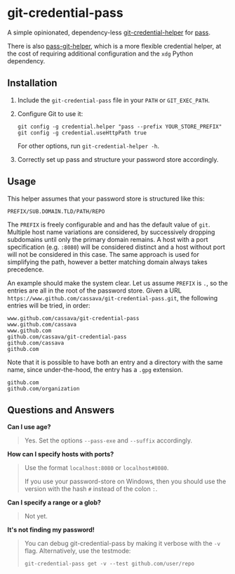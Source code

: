 git-credential-pass
===================

A simple opinionated, dependency-less [git-credential-helper][] for [pass][].

There is also [pass-git-helper][], which is a more flexible credential helper,
at the cost of requiring additional configuration and the `xdg` Python
dependency.

Installation
------------

1. Include the `git-credential-pass` file in your `PATH` or `GIT_EXEC_PATH`.
2. Configure Git to use it:

       git config -g credential.helper "pass --prefix YOUR_STORE_PREFIX"
       git config -g credential.useHttpPath true

   For other options, run `git-credential-helper -h`.

3. Correctly set up pass and structure your password store accordingly.


Usage
-----

This helper assumes that your password store is structured like this:

    PREFIX/SUB.DOMAIN.TLD/PATH/REPO

The `PREFIX` is freely configurable and and has the default value of `git`.
Multiple host name variations are considered, by successively dropping
subdomains until only the primary domain remains.
A host with a port specification (e.g. `:8080`) will be considered
distinct and a host without port will not be considered in this case.
The same approach is used for simplifying the path, however a better
matching domain always takes precedence.

An example should make the system clear. Let us assume `PREFIX` is `.`,
so the entries are all in the root of the password store.
Given a URL `https://www.github.com/cassava/git-credential-pass.git`,
the following entries will be tried, in order:

    www.github.com/cassava/git-credential-pass
    www.github.com/cassava
    www.github.com
    github.com/cassava/git-credential-pass
    github.com/cassava
    github.com

Note that it is possible to have both an entry and a directory with the
same name, since under-the-hood, the entry has a `.gpg` extension.

    github.com
    github.com/organization

Questions and Answers
---------------------

**Can I use age?**

> Yes. Set the options `--pass-exe` and `--suffix` accordingly.

**How can I specify hosts with ports?**

> Use the format `localhost:8080` or `localhost#8080`.
>
> If you use your password-store on Windows, then you should use the version
> with the hash `#` instead of the colon `:`.

**Can I specify a range or a glob?**

> Not yet.

**It's not finding my password!**

> You can debug git-credential-pass by making it verbose with the `-v` flag.
> Alternatively, use the testmode:
>
>     git-credential-pass get -v --test github.com/user/repo


[git-credential-helper]: https://git-scm.com/docs/gitcredentials
[pass-git-helper]: https://github.com/languitar/pass-git-helper
[pass]: https://www.passwordstore.org/
